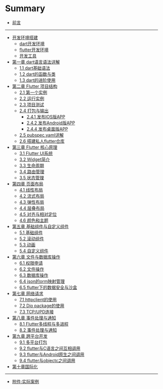 # Summary

* [前言](README.md)

---

* [开发环境搭建](part0/README.md)
  * [dart开发环境](part0/part1-1.md)
  * [flutter开发环境](part0/part1-2.md)
  * [开发工具](part0/part1-3.md)
* [第一章 dart语言语法详解](part1/part1-1.md)
  * [1.1 dart基础语法](part1/part1-1.md)
  * [1.2 dart的函数与类](part1/part1-2.md)
  * [1.3 dart的进阶使用](part1/part1-3.md)
* [第二章 Flutter 项目结构](part2/README.md)
  * [2.1 第一个实例](part2/part2-1.md)
  * [2.2 运行实例](part2/part2-2.md)
  * [2.3 项目测试](part2/part2-3.md)
  * [2.4 打包与输出](part2/part2-4.md)
    * [2.4.1 发布IOS版APP](part2/part2-4_1.md)
    * [2.4.2 发布Android版APP](part2/part2-4_2.md)
    * [2.4.4 发布桌面版APP](part2/part2-4_3.md)
  * [2.5 pubspec.yaml详解](part2/part2-5.md)
  * [2.6 搭建私人flutter仓库](part2/part2-6.md)
* [第三章 Flutter 核心原理](part3/README.md)
  * [3.1 Flutter UI系统](part3/part3-1.md)
  * [3.2 Widget简介](part3/part3-2.md)
  * [3.3 生命周期](part3/part3-3.md)
  * [3.4 路由管理](part3/part3-4.md)
  * [3.5 状态管理](part3/part3-5.md)
* [第四章 页面布局]()
  * [4.1 线性布局]()
  * [4.2 流式布局]()
  * [4.3 弹性布局]()
  * [4.4 层叠布局]()
  * [4.5 对齐与相对定位]()
  * [4.6 颜色和主题]()
* [第五章 基础组件与自定义组件]()
  * [5.1 基础组件]()
  * [5.2 滚动组件]()
  * [5.3 动画]()
  * [5.4 自定义组件]()
* [第六章 文件与数据库操作]()
  * [6.1 权限申请]()
  * [6.2 文件操作]()
  * [6.3 数据库操作]()
  * [6.4 json的orm映射管理]()
  * [6.5 flutter下的数据安全与沙盒]()
* [第七章 网络请求]()
  * [7.1 httpclient的使用]()
  * [7.2 Dio package的使用]()
  * [7.3 TCP/UPD连接]()
* [第八章 事件处理与通知]()
  * [8.1 Flutter多线程与多进程]()
  * [8.2 事件处理与通知]()
* [第九章 跨平台开发]()
  * [9.1 多平台打包]()
  * [9.2 flutter与C语言之间互相调用]()
  * [9.3 flutter与Android原生之间调用]()
  * [9.4 flutter与objectc之间调用]()
* [第十章国际化]()

---

* [附件:实际案例]()
